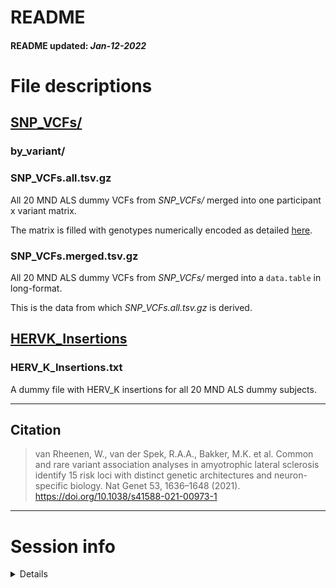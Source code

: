 README
================
<h4>
README updated: <i>Jan-12-2022</i>
</h4>

# File descriptions

## [SNP\_VCFs/](https://github.com/DEMON-NEUROHACK/Challenge-3-London-Team-C/tree/main/data/SNP_VCFs)

### by\_variant/

### SNP\_VCFs.all.tsv.gz

All 20 MND ALS dummy VCFs from *SNP\_VCFs/* merged into one participant
x variant matrix.

The matrix is filled with genotypes numerically encoded as detailed
[here](https://github.com/DEMON-NEUROHACK/Challenge-3-London-Team-C/blob/main/data/genotype_encodings.csv).

### SNP\_VCFs.merged.tsv.gz

All 20 MND ALS dummy VCFs from *SNP\_VCFs/* merged into a `data.table`
in long-format.

This is the data from which *SNP\_VCFs.all.tsv.gz* is derived.

## [HERVK\_Insertions](https://github.com/DEMON-NEUROHACK/Challenge-3-London-Team-C/tree/main/data/HERVK_Insertions)

### HERV\_K\_Insertions.txt

A dummy file with HERV\_K insertions for all 20 MND ALS dummy subjects.

<hr>

## Citation

> van Rheenen, W., van der Spek, R.A.A., Bakker, M.K. et al. Common and
> rare variant association analyses in amyotrophic lateral sclerosis
> identify 15 risk loci with distinct genetic architectures and
> neuron-specific biology. Nat Genet 53, 1636–1648 (2021).
> <https://doi.org/10.1038/s41588-021-00973-1>

<hr>

# Session info

<details>

``` r
utils::sessionInfo()
```

    ## R version 4.1.0 (2021-05-18)
    ## Platform: x86_64-apple-darwin17.0 (64-bit)
    ## Running under: macOS Big Sur 10.16
    ## 
    ## Matrix products: default
    ## BLAS:   /Library/Frameworks/R.framework/Versions/4.1/Resources/lib/libRblas.dylib
    ## LAPACK: /Library/Frameworks/R.framework/Versions/4.1/Resources/lib/libRlapack.dylib
    ## 
    ## locale:
    ## [1] en_GB.UTF-8/en_GB.UTF-8/en_GB.UTF-8/C/en_GB.UTF-8/en_GB.UTF-8
    ## 
    ## attached base packages:
    ## [1] stats     graphics  grDevices utils     datasets  methods   base     
    ## 
    ## loaded via a namespace (and not attached):
    ##  [1] compiler_4.1.0  magrittr_2.0.1  fastmap_1.1.0   tools_4.1.0    
    ##  [5] htmltools_0.5.2 yaml_2.2.1      stringi_1.7.6   rmarkdown_2.11 
    ##  [9] knitr_1.37      stringr_1.4.0   xfun_0.29       digest_0.6.29  
    ## [13] rlang_0.4.12    evaluate_0.14

</details>

<br>
